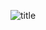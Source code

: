 ![](https://github.com/felixmzc/Huatec-Team/blob/master/2018-05-07/mazhichao/1.PNG "title")

<!DOCTYPE html>
<html>
	<head>
		<meta charset="utf-8">
		<title>实时票房</title>
		<script src="echarts.js"></script>
		<script src="https://apps.bdimg.com/libs/jquery/2.1.4/jquery.min.js"></script>
	</head>
	<body>
		<div id="res" style="width: 800px;height: 400px;"></div>
		<script>
		$.ajax({
			type: "get",
			url: "http://api.shenjian.io/",
			data: {
				appid: "dd648129b0e17057b8901c27f4a88021"
			},
			dataType: "jsonp",
			success: function(cs) {
				var x1 = [];
				var y1 = [];
				for(var i = 0; i < cs.data.length; i++) {
					x1.push(cs.data[i].MovieName);
					y1.push(cs.data[i].BoxOffice);
				}
				var myChart = echarts.init(document.getElementById('res'));
				var option = {

				legend: {
					data: ['实时票房']
				},
				grid: {
					y2: 140
				},
				xAxis: {
					name:'电影名称',
					data: x1,
					axisLabel: {
						interval: 0,
						rotate: -30
					}
				},
				yAxis: {
					name:'金额/万元'
				},
				series: [{
					name: '实时票房',
					type: 'bar',
					data: y1,
				}]
			};
			myChart.setOption(option);
			}
		});
		</script>
	</body>
</html>
